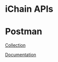 # iChain APIs

# Postman
[Collection](https://www.getpostman.com/collections/2fc49d948f4b0d3d7ef6)

[Documentation](https://documenter.getpostman.com/view/2003959/ibeed-app/RVftjBwJ)
    
    